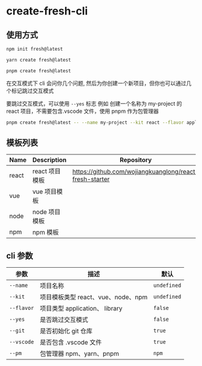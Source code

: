 # create-fresh-cli

## 使用方式

```bash
npm init fresh@latest
```

```bash
yarn create fresh@latest
```

```bash
pnpm create fresh@latest
```

在交互模式下 cli 会问你几个问题, 然后为你创建一个新项目，但你也可以通过几个标记跳过交互模式

要跳过交互模式，可以使用 `--yes` 标志
例如 创建一个名称为 my-project 的 react 项目，不需要包含.vscode 文件，使用 pnpm 作为包管理器

```bash
pnpm create fresh@latest -- --name my-project --kit react --flavor application --yes --vscode false --pm pnpm
```

## 模板列表

| Name  | Description    | Repository                                                              |
| ----- | -------------- | ----------------------------------------------------------------------- |
| react | react 项目模板 | https://github.com/wojiangkuanglong/react-fresh-starter        |
| vue   | vue 项目模板   |  |
| node  | node 项目模板  |        |
| npm   | npm 模板       |   |

## cli 参数

| 参数       | 描述                               | 默认        |
| ---------- | ---------------------------------- | ----------- |
| `--name`   | 项目名称                           | `undefined` |
| `--kit`    | 项目模板类型 react、vue、node、npm | `undefined` |
| `--flavor` | 项目类型 application、 library     | `false`     |
| `--yes`    | 是否跳过交互模式                   | `false`     |
| `--git`    | 是否初始化 git 仓库                | `true`      |
| `--vscode` | 是否包含 .vscode 文件              | `true`      |
| `--pm`     | 包管理器 npm、yarn、pnpm           | `npm`       |
